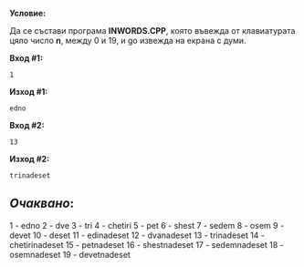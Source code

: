 **Условие:**

Да се състави програма **INWORDS.CPP**, която въвежда от клавиатурата цяло число **n**, между 0 и 19, и go извежда на екрана с думи.

**Вход #1:**

	1

**Изход #1:**

	edno

**Вход #2:**

	13

**Изход #2:**

	trinadeset

_Очаквано_:
---------

1 - edno
2 - dve
3 - tri
4 - chetiri
5 - pet
6 - shest
7 - sedem
8 - osem
9 - devet
10 - deset
11 - edinadeset
12 - dvanadeset
13 - trinadeset
14 - chetirinadeset
15 - petnadeset
16 - shestnadeset
17 - sedemnadeset
18 - osemnadeset
19 - devetnadeset
